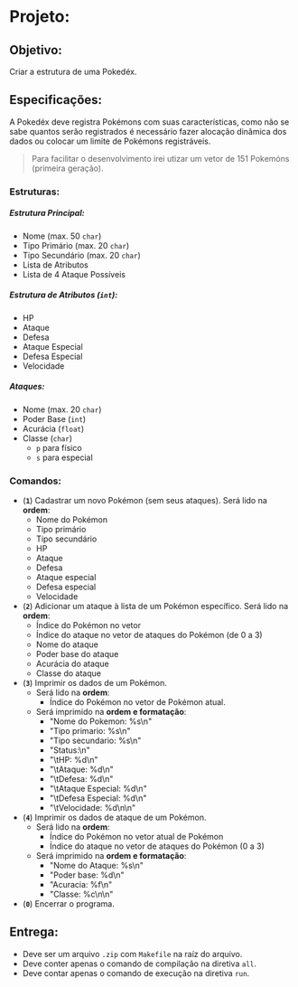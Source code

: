 # Projeto:
## Objetivo:
 Criar a estrutura de uma Pokedéx.

## Especificações:
 A Pokedéx deve registra Pokémons com suas características, como não se sabe quantos serão registrados é necessário fazer alocação dinâmica dos dados ou colocar um limite de Pokémons registráveis.
 > Para facilitar o desenvolvimento irei utizar um vetor de 151 Pokemóns (primeira geração).

 ### Estruturas:
 ##### Estrutura Principal:
 - Nome (max. 50 `char`)
 - Tipo Primário (max. 20 `char`)
 - Tipo Secundário (max. 20 `char`)
 - Lista de Atributos 
 - Lista de 4 Ataque Possíveis
  
 ##### Estrutura de Atributos (`int`):
 - HP
 - Ataque
 - Defesa
 - Ataque Especial
 - Defesa Especial
 - Velocidade
 
 ##### Ataques:
 - Nome (max. 20 `char`)
 - Poder Base (`int`)
 - Acurácia (`float`)
 - Classe (`char`)
   - `p` para físico
   - `s` para especial

 ### Comandos:
 - (**`1`**) Cadastrar um novo Pokémon (sem seus ataques). Será lido na **ordem**:
    - Nome do Pokémon
    - Tipo primário
    - Tipo secundário
    - HP
    - Ataque
    - Defesa
    - Ataque especial
    - Defesa especial
    - Velocidade
 - (**`2`**) Adicionar um ataque à lista de um Pokémon específico. Será lido na **ordem**:
    - Índice do Pokémon no vetor
    - Índice do ataque no vetor de ataques do Pokémon (de 0 a 3)
    - Nome do ataque
    - Poder base do ataque
    - Acurácia do ataque
    - Classe do ataque
 - (**`3`**) Imprimir os dados de um Pokémon.
    - Será lido na **ordem**:
      - Índice do Pokémon no vetor de Pokémon atual.
    - Será imprimido na **ordem e formatação**:
      - "Nome do Pokemon: %s\n"
      - "Tipo primario: %s\n"
      - "Tipo secundario: %s\n"
      - "Status:\n"
      - "\tHP: %d\n"
      - "\tAtaque: %d\n"
      - "\tDefesa: %d\n"
      - "\tAtaque Especial: %d\n"
      - "\tDefesa Especial: %d\n"
      - "\tVelocidade: %d\n\n"
 - (**`4`**) Imprimir os dados de ataque de um Pokémon.
    - Será lido na **ordem**:
        - Índice do Pokémon no vetor atual de Pokémon
        - Índice do ataque no vetor de ataques do Pokémon (0 a 3)
    - Será imprimido na **ordem e formatação**:
        - "Nome do Ataque: %s\n"
        - "Poder base: %d\n"
        - "Acuracia: %f\n"
        - "Classe: %c\n\n"
 - (**`0`**) Encerrar o programa.

## Entrega:
 - Deve ser um arquivo `.zip` com `Makefile` na raíz do arquivo. 
 - Deve conter apenas o comando de compilação na diretiva `all`.
 - Deve contar apenas o comando de execução na diretiva `run`.